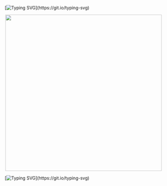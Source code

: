[![Typing SVG](https://readme-typing-svg.demolab.com?font=&weight=300&size=15&duration=7000&pause=1000&color=CAF6F7&vCenter=true&width=435&lines=oh+in+a+blink+gone.)](https://git.io/typing-svg)

<p align="center">
<img width=500 src="https://github.com/user-attachments/assets/9b4f1754-5ac5-4c09-8787-85c79c6d525d"
</p>

[![Typing SVG](https://readme-typing-svg.demolab.com?font=&weight=300&size=15&duration=1&pause=1000&color=CAF6F7&vCenter=true&width=435&lines=sign+my+atabook+if+u+want...)](https://git.io/typing-svg)
